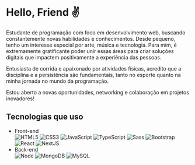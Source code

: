 # Hello, Friend ✌️
Estudante de programação com foco em desenvolvimento web, buscando constantemente novas habilidades e conhecimentos. Desde pequeno, tenho um interesse especial por arte, música e tecnologia. Para mim, é extremamente gratificante poder unir essas áreas para criar soluções digitais que impactem positivamente a experiência das pessoas.

Entusiasta de corrida e apaixonado por atividades físicas, acredito que a disciplina e a persistência são fundamentais, tanto no esporte quanto na minha jornada no mundo da programação.

Estou aberto a novas oportunidades, networking e colaboração em projetos inovadores!

## Tecnologias que uso
- Front-end
  <br>
  ![HTML5](https://img.shields.io/badge/-HTML5-E34F26?style=flat&labelColor=E34F26&logo=html5&logoColor=ffffff)
  ![CSS3](https://img.shields.io/badge/-CSS3-1572B6?style=flat&labelColor=1572B6&logo=css3&logoColor=ffffff)
  ![JavaScript](https://img.shields.io/badge/-JavaScript-F7DF1E?style=flat&labelColor=F7DF1E&logo=javascript&logoColor=000000)
  ![TypeScript](https://img.shields.io/badge/-TypeScript-3178C6?style=flat&labelColor=3178C6&logo=typescript&logoColor=ffffff)
  ![Sass](https://img.shields.io/badge/-Sass-CC6699?style=flat&labelColor=CC6699&logo=sass&logoColor=ffffff)
  ![Bootstrap](https://img.shields.io/badge/-Bootstrap-232323?style=flat&labelColor=7952B3&logo=bootstrap&logoColor=ffffff)
  ![React](https://img.shields.io/badge/-React-61DAFB?style=flat&labelColor=61DAFB&logo=react&logoColor=000000)
  ![NextJS](https://img.shields.io/badge/-NextJS-000000?style=flat&labelColor=000000&logo=nextdotjs&logoColor=ffffff)
  <br>
- Back-end
  <br>
  ![Node](https://img.shields.io/badge/-Node-232323?style=flat&labelColor=000000&logo=nodedotjs&logoColor=339933)
  ![MongoDB](https://img.shields.io/badge/-MongoDB-232323?style=flat&labelColor=47A248&logo=mongodb&logoColor=ffffff)
  ![MySQL](https://img.shields.io/badge/-MySQL-232323?style=flat&labelColor=4479A1&logo=mysql&logoColor=ffffff)
  
